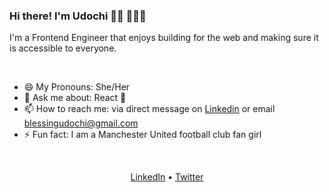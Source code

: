  <h3 align="left">Hi there! I'm Udochi 👋🏽 👩🏽‍💻 </h3>
  <p align="left">I'm a Frontend Engineer that enjoys building for the web and making sure it is accessible to everyone.</p>

<br />

- 😄 My Pronouns: She/Her   
- 💬 Ask me about: React 🥰 
- 📫 How to reach me: via direct message on [Linkedin](https://www.linkedin.com/in/udochi-oparaocha-16a01388/) or email blessingudochi@gmail.com
- ⚡ Fun fact: I am a Manchester United football club fan girl

<br />

 <p align="center">
   <a href="https://www.linkedin.com/in/udochi-oparaocha-16a01388/">LinkedIn</a> •
   <a href="https://twitter.com/udochiop">Twitter</a>
 </p>

